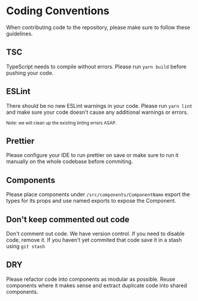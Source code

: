 # Coding Conventions

When contributing code to the repository, please make sure to follow these guidelines.

## TSC

TypeScript needs to compile without errors. Please run `yarn build` before pushing your code.

## ESLint

There should be no new ESLint warnings in your code. Please run `yarn lint` and make sure your code doesn't cause any additional warnings or errors.

<sub>Note: we will clean up the existing linting errors ASAP.

## Prettier

Please configure your IDE to run prettier on save or make sure to run it manually on the whole codebase before commiting.

## Components

Please place components under `/src/components/ComponentName` export the types for its props and use named exports to expose the Component.

## Don't keep commented out code

Don't comment out code. We have version control. If you need to disable code, remove it. If you haven't yet commited that code save it in a stash using `git stash`

## DRY

Please refactor code into components as modular as possible. Reuse components where it makes sense and extract duplicate code into shared components.

